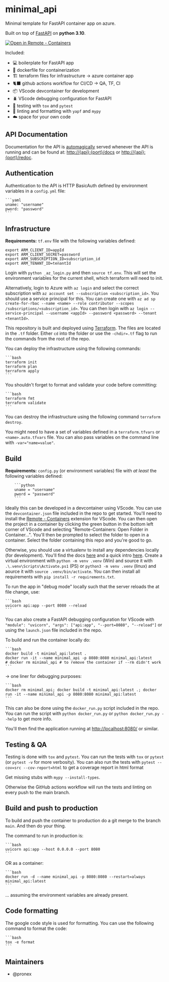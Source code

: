 # minimal_api

Minimal template for FastAPI container app on azure.

Built on top of [FastAPI](https://fastapi.tiangolo.com/) on **python 3.10**.

[
    ![Open in Remote - Containers](
        https://img.shields.io/static/v1?label=Remote%20-%20Containers&message=Open&color=blue&logo=visualstudiocode
    )
](
    https://vscode.dev/redirect?url=vscode://ms-vscode-remote.remote-containers/cloneInVolume?url=https://github.com/Pronex/minimal_api
)

Included:

- 💻 boilerplate for FastAPI app
- 🐳 dockerfile for containerization
- 🏗️ terraform files for infrastructure -> azure container app
- 🐈‍⬛ github actions workflow for CI/CD -> QA, TF, CI
- 📦 VScode devcontainer for development
- 🪲 VScode debugging configuration for FastAPI
- 🧪 testing with `tox` and `pytest`
- 🧹 linting and formatting with `yapf` and `mypy`
- ☁️ space for your own code

## API Documentation

Documentation for the API is [automagically](https://fastapi.tiangolo.com/tutorial/first-steps/#interactive-api-docs) served whenever the API is running and can be found at: [http://{api}:{port}/docs](http://{api}:{port}/docs) or [http://{api}:{port}/redoc](http://{api}:{port}/redoc).

## Authentication

Authentication to the API is HTTP BasicAuth defined by environment variables in a `config.yml` file:

    ```yaml
    uname: "username"
    pword: "password"
    ```

## Infrastructure

**Requirements:** `tf.env` file with the following variables defined:

    export ARM_CLIENT_ID=appId
    export ARM_CLIENT_SECRET=password
    export ARM_SUBSCRIPTION_ID=subscription_id
    export ARM_TENANT_ID=tenantId

Login with `python _az_login.py` and then `source tf.env`. This will set the environment variables for the current shell, which terraform will need to init.

Alternatively, login to Azure with `az login` and select the correct subscription with `az account set --subscription <subscription_id>`. You should use a service principal for this. You can create one with `az ad sp create-for-rbac --name <name> --role contributor --scopes /subscriptions/<subscription_id>`. You can then login with `az login --service-principal --username <appId> --password <password> --tenant <tenantId>`.

This repository is built and deployed using [Terraform](https://www.terraform.io/). The files are located in the `.tf` folder. Either `cd` into the folder or use the `-chdir=.tf` flag to run the commands from the root of the repo.

You can deploy the infrastructure using the following commands:

    ```bash
    terraform init
    terraform plan
    terraform apply
    ```

You shouldn't forget to format and validate your code before committing:

    ```bash
    terraform fmt
    terraform validate
    ```

You can destroy the infrastructure using the following command `terraform destroy`.

You might need to have a set of variables defined in a `terraform.tfvars` or `<name>.auto.tfvars` file. You can also pass variables on the command line with `-var="name=value"`.

## Build

**Requirements:** `config.py` (or environment variables) file with *at least* the following variables defined:

        ```python
        uname = "username"
        pword = "password"
        ```

Ideally this can be developed in a devcontainer using VScode. You can use the `devcontainer.json` file included in the repo to get started. You'll need to install the [Remote - Containers](https://marketplace.visualstudio.com/items?itemName=ms-vscode-remote.remote-containers) extension for VScode. You can then open the project in a container by clicking the green button in the bottom left corner of VScode and selecting "Remote-Containers: Open Folder in Container...". You'll then be prompted to select the folder to open in a container. Select the folder containing this repo and you're good to go.

Otherwise, you should use a virtualenv to install any dependencies locally (for development). You'll find the docs [here](https://docs.python.org/3/library/venv.html) and a quick intro [here](https://realpython.com/python-virtual-environments-a-primer/#what-is-a-virtual-environment). Create a virtual environment with `python -m venv .venv` (Win) and source it with `.\.venv\Scripts\Activate.ps1` (PS) or `python3 -m venv .venv` (linux) and aource it with `source .venv/bin/activate`. You can then install all requirements with `pip install -r requirements.txt`.

To run the app in "debug mode" locally such that the server reloads the at file change, use:

    ```bash
    uvicorn api:app --port 8080 --reload
    ```

You can also create a FastAPI debugging configuration for VScode with `"module": "uvicorn", "args": ["api:app", "--port=8080", "--reload"]` or using the `launch.json` file included in the repo.

To build and run the container locally do:

    ```bash
    docker build -t minimal_api:latest .
    docker run -it --name minimal_api -p 8080:8080 minimal_api:latest
    # docker rm minimal_api # to remove the container if --rm didn't work
    ```

-> one liner for debugging purposes:

    ```bash
    docker rm minimal_api; docker build -t minimal_api:latest .; docker run -it --name minimal_api -p 8080:8080 minimal_api:latest
    ```

This can also be done using the `docker_run.py` script included in the repo. You can run the script with `python docker_run.py` or `python docker_run.py --help` to get more info.

You'll then find the application running at [http://localhost:8080/](http://localhost:8080/) or similar.

## Testing & QA

Testing is done with `tox` and `pytest`. You can run the tests with `tox` or `pytest` (or `pytest -v` for more verbosity). You can also run the tests with `pytest --cov=src --cov-report=html` to get a coverage report in html format

Get missing stubs with `mypy --install-types`.

Otherwise the GitHub actions workflow will run the tests and linting on every push to the main branch.

## Build and push to production

To build and push the container to production do a git merge to the branch `main`. And then do your thing.

The command to run in production is:

    ```bash
    uvicorn api:app --host 0.0.0.0 --port 8080
    ```

OR as a container:

    ```bash
    docker run -d --name minimal_api -p 8080:8080 --restart=always minimal_api:latest
    ```

... assuming the environment variables are already present.

## Code formatting

The google code style is used for formatting. You can use the following command to format the code:

    ```bash
    tox -e format
    ```

## Maintainers

- @pronex
